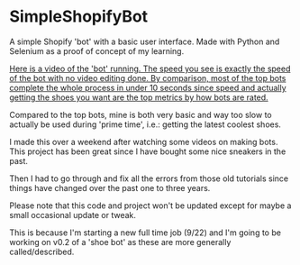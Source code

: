 # SimpleShopifyBot
A simple Shopify 'bot' with a basic user interface. Made with Python and Selenium as a proof of concept of my learning.

[Here is a video of the 'bot' running. The speed you see is exactly the speed of the bot with no video editing done. By comparison, most of the top bots complete the whole process in under 10 seconds since speed and actually getting the shoes you want are the top metrics by how bots are rated.](https://youtu.be/Tjl3IDnPF3g)

Compared to the top bots, mine is both very basic and way too slow to actually be used during 'prime time', i.e.: getting the latest coolest shoes.

I made this over a weekend after watching some videos on making bots. This project has been great since I have bought some nice sneakers in the past.

Then I had to go through and fix all the errors from those old tutorials since things have changed over the past one to three years.

Please note that this code and project won't be updated except for maybe a small occasional update or tweak.

This is because I'm starting a new full time job (9/22) and I'm going to be working on v0.2 of a 'shoe bot' as these are more generally called/described.
